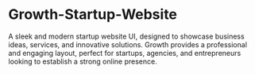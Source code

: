 # Growth-Startup-Website
A sleek and modern startup website UI, designed to showcase business ideas, services, and innovative solutions. Growth provides a professional and engaging layout, perfect for startups, agencies, and entrepreneurs looking to establish a strong online presence.
